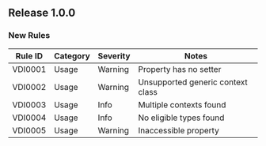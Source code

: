 
## Release 1.0.0

### New Rules

Rule ID | Category | Severity | Notes 
--------|----------|----------|-------
VDI0001 | Usage | Warning | Property has no setter
VDI0002 | Usage | Warning | Unsupported generic context class
VDI0003 | Usage | Info | Multiple contexts found
VDI0004 | Usage | Info | No eligible types found
VDI0005 | Usage | Warning | Inaccessible property